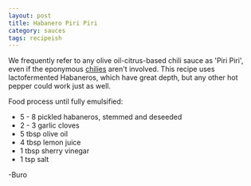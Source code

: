 ```yaml
---
layout: post
title: Habanero Piri Piri
category: sauces
tags: recipeish
---
```


We frequently refer to any olive oil-citrus-based chili sauce as 'Piri Piri',
even if the eponymous [chilies][wiki] aren't involved. This recipe uses
lactofermented Habaneros, which have great depth, but any other hot pepper could
work just as well.

Food process until fully emulsified:
  * 5 - 8 pickled habaneros, stemmed and deseeded
  * 2 - 3 garlic cloves
  * 5 tbsp olive oil
  * 4 tbsp lemon juice
  * 1 tbsp sherry vinegar
  * 1 tsp salt

-Buro

[wiki]: https://en.wikipedia.org/wiki/Piri_piri
